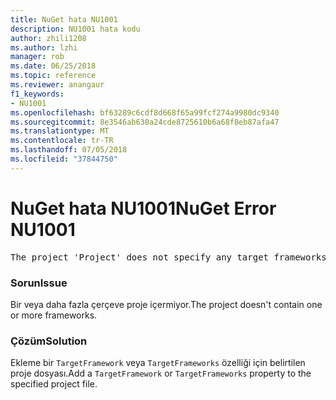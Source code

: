 ```yaml
---
title: NuGet hata NU1001
description: NU1001 hata kodu
author: zhili1208
ms.author: lzhi
manager: rob
ms.date: 06/25/2018
ms.topic: reference
ms.reviewer: anangaur
f1_keywords:
- NU1001
ms.openlocfilehash: bf63289c6cdf8d668f65a99fcf274a9980dc9340
ms.sourcegitcommit: 8e3546ab630a24cde8725610b6a68f8eb87afa47
ms.translationtype: MT
ms.contentlocale: tr-TR
ms.lasthandoff: 07/05/2018
ms.locfileid: "37844750"
---
```

# <a name="nuget-error-nu1001"></a><span data-ttu-id="a2397-103">NuGet hata NU1001</span><span class="sxs-lookup"><span data-stu-id="a2397-103">NuGet Error NU1001</span></span>

<pre>The project 'Project' does not specify any target frameworks in 'ProjectFile'</pre>

### <a name="issue"></a><span data-ttu-id="a2397-104">Sorun</span><span class="sxs-lookup"><span data-stu-id="a2397-104">Issue</span></span>
<span data-ttu-id="a2397-105">Bir veya daha fazla çerçeve proje içermiyor.</span><span class="sxs-lookup"><span data-stu-id="a2397-105">The project doesn't contain one or more frameworks.</span></span>

### <a name="solution"></a><span data-ttu-id="a2397-106">Çözüm</span><span class="sxs-lookup"><span data-stu-id="a2397-106">Solution</span></span>
<span data-ttu-id="a2397-107">Ekleme bir `TargetFramework` veya `TargetFrameworks` özelliği için belirtilen proje dosyası.</span><span class="sxs-lookup"><span data-stu-id="a2397-107">Add a `TargetFramework` or `TargetFrameworks` property to the specified project file.</span></span>
